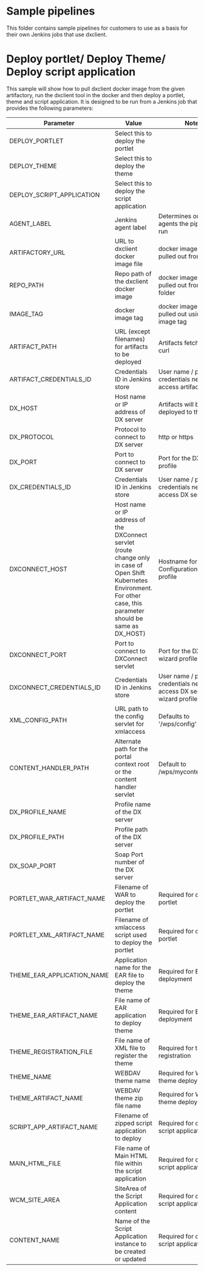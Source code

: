 # Sample pipelines

This folder contains sample pipelines for customers to use as a basis for their own Jenkins jobs that use dxclient.

# Deploy portlet/ Deploy Theme/ Deploy script application

This sample will show how to pull dxclient docker image from the given artifactory, run the dxclient tool in the docker and then deploy a portlet, theme and script application. It is designed to be run from a Jenkins job that provides the following parameters:

| Parameter | Value | Notes |
| --- | --- | --- |
| DEPLOY_PORTLET | Select this to deploy the portlet | |
| DEPLOY_THEME | Select this to deploy the theme | |
| DEPLOY_SCRIPT_APPLICATION | Select this to deploy the script application | |
| AGENT_LABEL | Jenkins agent label | Determines on which agents the pipeline can run |
| ARTIFACTORY_URL | URL to dxclient docker image file | docker image will be pulled out from this URL |
| REPO_PATH | Repo path of the dxclient docker image | docker image will be pulled out from this folder|
| IMAGE_TAG | docker image tag | docker image will be pulled out using this image tag |
| ARTIFACT_PATH | URL (except filenames) for artifacts to be deployed | Artifacts fetched via curl |
| ARTIFACT_CREDENTIALS_ID | Credentials ID in Jenkins store | User name / password credentials needed to access artifact URLs |
| DX_HOST | Host name or IP address of DX server | Artifacts will be deployed to this server |
| DX_PROTOCOL | Protocol to connect to DX server | http or https |
| DX_PORT | Port to connect to DX server | Port for the DX main profile |
| DX_CREDENTIALS_ID | Credentials ID in Jenkins store | User name / password credentials needed to access DX server |
| DXCONNECT_HOST |Host name or IP address of the DXConnect servlet (route change only in case of Open Shift Kubernetes Environment. For other case, this parameter should be same as DX_HOST)|Hostname for the DX Configuration Wizard profile|
| DXCONNECT_PORT | Port to connect to DXConnect servlet | Port for the DX config wizard profile |
| DXCONNECT_CREDENTIALS_ID | Credentials ID in Jenkins store | User name / password credentials needed to access DX server config wizard profile |
| XML_CONFIG_PATH | URL path to the config servlet for xmlaccess | Defaults to '/wps/config' |
| CONTENT_HANDLER_PATH  |Alternate path for the portal context root or the content handler servlet| Default to /wps/mycontenthandler/|
| DX_PROFILE_NAME |Profile name of the DX server||
| DX_PROFILE_PATH |Profile path of the DX server||
| DX_SOAP_PORT |Soap Port number of the DX server||
| PORTLET_WAR_ARTIFACT_NAME | Filename of WAR to deploy the portlet | Required for deploy portlet |
| PORTLET_XML_ARTIFACT_NAME | Filename of xmlaccess script used to deploy the portlet | Required for deploy portlet |
| THEME_EAR_APPLICATION_NAME |Application name for the EAR file to deploy the theme|Required for EAR theme deployment|
| THEME_EAR_ARTIFACT_NAME |File name of EAR application to deploy theme|Required for EAR theme deployment|
| THEME_REGISTRATION_FILE |File name of XML file to register the theme|Required for theme registration|
| THEME_NAME |WEBDAV theme name |Required for WEBDAV theme deployment|
| THEME_ARTIFACT_NAME |WEBDAV theme zip file name |Required for WEBDAV theme deployment|
| SCRIPT_APP_ARTIFACT_NAME | Filename of zipped script application to deploy | Required for deploy script application |
| MAIN_HTML_FILE | File name of Main HTML file within the script application | Required for deploy script application |
| WCM_SITE_AREA | SiteArea of the Script Application content | Required for deploy script application |
| CONTENT_NAME | Name of the Script Application instance to be created or updated | Required for deploy script application |
